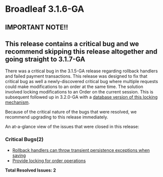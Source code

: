 # Broadleaf 3.1.6-GA

## IMPORTANT NOTE!!

## This release contains a critical bug and we recommend skipping this release altogether and going straight to 3.1.7-GA

There was a critical bug in the 3.1.5-GA release regarding rollback handlers and failed payment transactions. This release was designed to fix that critical bug as well a newly-discovered critical bug where multiple requests could make modifications to an order at the same time. The solution involved locking modifications to an Order on the current session. This is subsequent followed up in 3.2.0-GA with a [database version of this locking mechanism](https://github.com/BroadleafCommerce/BroadleafCommerce/issues/1044).

Because of the critical nature of the bugs that were resolved, we recommend upgrading to this release immediately.

An at-a-glance view of the issues that were closed in this release:
### Critical Bugs(2)
- [Rollback handlers can throw transient persistence exceptions when saving](https://github.com/BroadleafCommerce/BroadleafCommerce/issues/988)
- [Provide locking for order operations](https://github.com/BroadleafCommerce/BroadleafCommerce/issues/986)


**Total Resolved Issues: 2**

